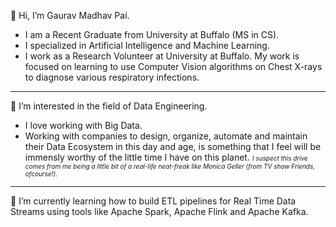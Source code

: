 👋 Hi, I’m Gaurav Madhav Pai. 
- I am a Recent Graduate from University at Buffalo (MS in CS). 
- I specialized in Artificial Intelligence and Machine Learning. 
- I work as a Research Volunteer at University at Buffalo. My work is focused on learning to use Computer Vision algorithms on Chest X-rays to diagnose various respiratory infections. 

***

👀 I’m interested in the field of Data Engineering. 
- I love working with Big Data. 
- Working with companies to design, organize, automate and maintain their Data Ecosystem in this day and age, is something that I feel will be immensly worthy of the little time I have on this planet. <font size="0.5">_I suspect this drive comes from me being a little bit of a real-life neat-freak like Monica Geller (from TV show Friends, ofcourse!)_.</font>

***

🌱 I’m currently learning how to build ETL pipelines for Real Time Data Streams using tools like Apache Spark, Apache Flink and Apache Kafka.
<!---
- 💞️ I’m looking to collaborate on ...
- 📫 How to reach me ...
--->

<!---
gaurav-aiml/gaurav-aiml is a ✨ special ✨ repository because its `README.md` (this file) appears on your GitHub profile.
You can click the Preview link to take a look at your changes.
--->

